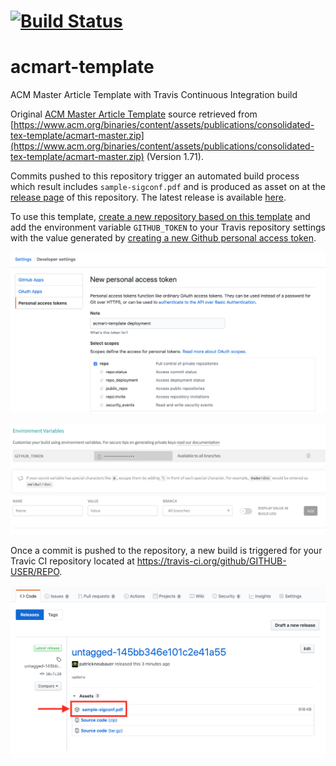 # [![Build Status](https://travis-ci.org/patrickneubauer/acmart-template.svg?branch=master)](https://travis-ci.org/patrickneubauer/acmart-template.svg?branch=master)

# acmart-template

ACM Master Article Template with Travis Continuous Integration build

Original [ACM Master Article Template](https://www.acm.org/publications/proceedings-template) source retrieved from [https://www.acm.org/binaries/content/assets/publications/consolidated-tex-template/acmart-master.zip](https://www.acm.org/binaries/content/assets/publications/consolidated-tex-template/acmart-master.zip) (Version 1.71).

Commits pushed to this repository trigger an automated build process which result includes `sample-sigconf.pdf` and is produced as asset on at the [release page](https://github.com/patrickneubauer/acmart-template/releases/) of this repository. The latest release is available [here](https://github.com/patrickneubauer/acmart-template/releases/latest).  

To use this template, [create a new repository based on this template](https://help.github.com/en/github/creating-cloning-and-archiving-repositories/creating-a-repository-from-a-template) and add the environment variable `GITHUB_TOKEN` to your Travis repository settings with the value generated by [creating a new Github personal access token](https://github.com/settings/tokens/new).

![Github Personal Access Token](github-personal-access-token.png)

![Travis Environment Variable](travis-environment-variable.png)

Once a commit is pushed to the repository, a new build is triggered for your Travic CI repository located at https://travis-ci.org/github/GITHUB-USER/REPO.

![Github Releases View](release-view.png)

